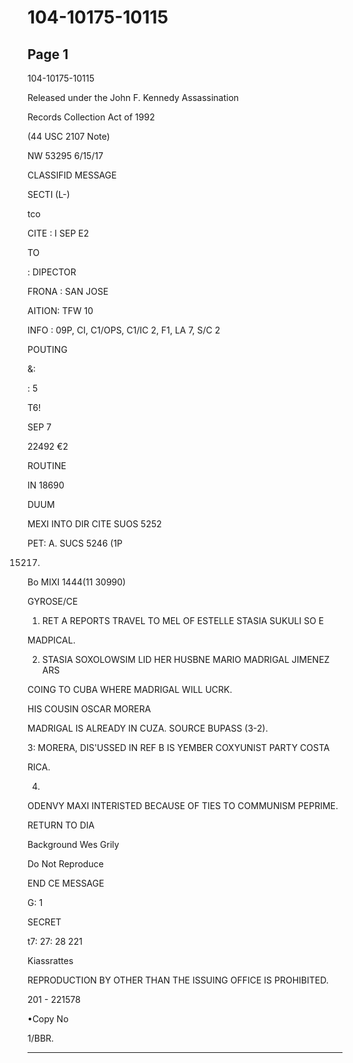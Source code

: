 # 104-10175-10115

## Page 1

104-10175-10115

Released under the John F. Kennedy Assassination

Records Collection Act of 1992

(44 USC 2107 Note)

NW 53295 6/15/17

CLASSIFID MESSAGE

SECTI (L-)

tco

CITE : I SEP E2

TO

: DIPECTOR

FRONA : SAN JOSE

AITION: TFW 10

INFO : 09P, CI, C1/OPS, C1/IC 2, F1, LA 7, S/C 2

POUTING

&:

: 5

T6!

SEP 7

22492 €2

ROUTINE

IN 18690

DUUM

MEXI INTO DIR CITE SUOS 5252

PET: A. SUCS 5246 (1P

15217)

Bo MIXI 1444(11 30990)

GYROSE/CE

1. RET A REPORTS TRAVEL TO MEL OF ESTELLE STASIA SUKULI SO E

MADPICAL.

2. STASIA SOXOLOWSIM LID HER HUSBNE MARIO MADRIGAL JIMENEZ ARS

COING TO CUBA WHERE MADRIGAL WILL UCRK.

HIS COUSIN OSCAR MORERA

MADRIGAL IS ALREADY IN CUZA. SOURCE BUPASS (3-2).

3: MORERA, DIS'USSED IN REF B IS YEMBER COXYUNIST PARTY COSTA

RICA.

4.

ODENVY MAXI INTERISTED BECAUSE OF TIES TO COMMUNISM PEPRIME.

RETURN TO DIA

Background Wes Grily

Do Not Reproduce

END CE MESSAGE

G: 1

SECRET

t7: 27: 28 221

Kiassrattes

REPRODUCTION BY OTHER THAN THE ISSUING OFFICE IS PROHIBITED.

201 - 221578

•Copy No

1/BBR.

---

